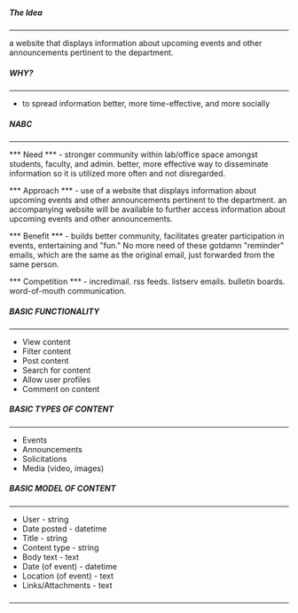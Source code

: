 ##### The Idea ##### 
--------
a website that displays information about upcoming events and other announcements pertinent to the department. 


##### WHY? ##### 
--------
- to spread information better, more time-effective, and more socially


##### NABC ##### 
--------
*** Need *** - stronger community within lab/office space amongst students, faculty, and admin. better, more effective way to disseminate information so it is utilized more often and not disregarded.

*** Approach *** - use of a website that displays information about upcoming events and other announcements pertinent to the department. an accompanying website will be available to further access information about upcoming events and other announcements.

*** Benefit *** - builds better community, facilitates greater participation in events, entertaining and "fun." No more need of these gotdamn "reminder" emails, which are the same as the original email, just forwarded from the same person.

*** Competition *** - incredimail. rss feeds. listserv emails. bulletin boards. word-of-mouth communication.


##### BASIC FUNCTIONALITY ##### 
--------
- View content
- Filter content
- Post content
- Search for content
- Allow user profiles 
- Comment on content


##### BASIC TYPES OF CONTENT ##### 
--------
- Events
- Announcements
- Solicitations
- Media (video, images)


##### BASIC MODEL OF CONTENT ##### 
--------
- User - string
- Date posted - datetime
- Title - string
- Content type - string
- Body text - text
- Date (of event) - datetime
- Location (of event) - text
- Links/Attachments - text



##### ##### 
--------